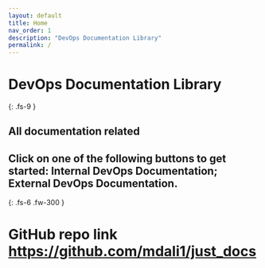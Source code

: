 ```yaml
---
layout: default
title: Home
nav_order: 1
description: "DevOps Documentation Library"
permalink: /
---
```


# DevOps Documentation Library
{: .fs-9 }

## All documentation related 

## Click on one of the following buttons to get started: **Internal DevOps Documentation**; **External DevOps Documentation**.
{: .fs-6 .fw-300 }

# GitHub repo link https://github.com/mdali1/just_docs



